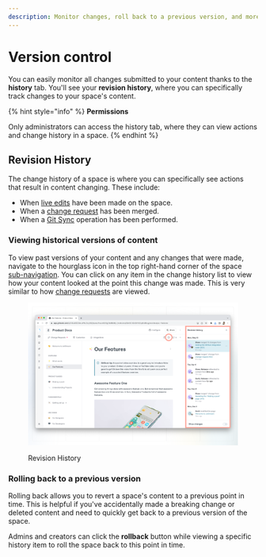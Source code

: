 ```yaml
---
description: Monitor changes, roll back to a previous version, and more.
---
```


# Version control

You can easily monitor all changes submitted to your content thanks to the **history** tab. You'll see your **revision history**, where you can specifically track changes to your space's content.

{% hint style="info" %}
**Permissions**

Only administrators can access the history tab, where they can view actions and change history in a space.
{% endhint %}

## Revision History <a href="#see-the-activity-of-a-specific-draft" id="see-the-activity-of-a-specific-draft"></a>

The change history of a space is where you can specifically see actions that result in content changing. These include:

* When [live edits](editor/live-edits.md) have been made on the space.
* When a [change request](editor/change-requests.md) has been merged.
* When a [Git Sync](../integrations/git-sync/) operation has been performed.

### Viewing historical versions of content

To view past versions of your content and any changes that were made, navigate to the hourglass icon in the top right-hand corner of the space [sub-navigation](editor/navigation.md#space-sub-navigation). You can click on any item in the change history list to view how your content looked at the point this change was made. This is very similar to how [change requests](editor/change-requests.md) are viewed.

<figure><img src="../.gitbook/assets/history.png" alt=""><figcaption><p>Revision History</p></figcaption></figure>

### Rolling back to a previous version

Rolling back allows you to revert a space's content to a previous point in time. This is helpful if you've accidentally made a breaking change or deleted content and need to quickly get back to a previous version of the space.&#x20;

Admins and creators can click the **rollback** button while viewing a specific history item to roll the space back to this point in time.
